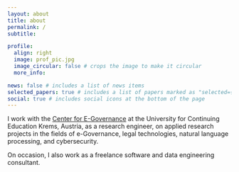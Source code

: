 ```yaml
---
layout: about
title: about
permalink: /
subtitle:

profile:
  align: right
  image: prof_pic.jpg
  image_circular: false # crops the image to make it circular
  more_info:

news: false # includes a list of news items
selected_papers: true # includes a list of papers marked as "selected={true}"
social: true # includes social icons at the bottom of the page
---
```


I work with the [Center for E-Governance](https://www.donau-uni.ac.at/en/university/faculties/business-globalization/departments/e-governance-administration/centers/center-for-e-governance.html)
at the University for Continuing Education Krems, Austria, as a research engineer,
on applied research projects in the fields of e-Governance, legal technologies, natural language processing, and cybersecurity.

On occasion, I also work as a freelance software and data engineering consultant.